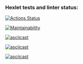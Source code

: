 ### Hexlet tests and linter status:
[![Actions Status](https://github.com/alisa-kz/python-project-49/actions/workflows/hexlet-check.yml/badge.svg)](https://github.com/alisa-kz/python-project-49/actions)

[![Maintainability](https://api.codeclimate.com/v1/badges/ce98e1ebc9372648e7ce/maintainability)](https://codeclimate.com/github/alisa-kz/python-project-49/maintainability)

[![asciicast](https://asciinema.org/a/5uMQ2ItE3WNdXD9QMklkAutG0.svg)](https://asciinema.org/a/5uMQ2ItE3WNdXD9QMklkAutG0)

[![asciicast](https://asciinema.org/a/SwoLYe5leB1LAUX3ODS9UAhcz.svg)](https://asciinema.org/a/SwoLYe5leB1LAUX3ODS9UAhcz)

[![asciicast](https://asciinema.org/a/zs6cOTF1lx7y64XDbolUVjKv0.svg)](https://asciinema.org/a/zs6cOTF1lx7y64XDbolUVjKv0)
